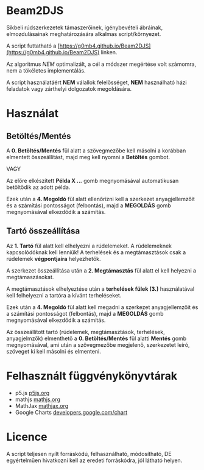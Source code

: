 # Beam2DJS

Síkbeli rúdszerkezetek támaszerőinek, igénybevételi ábráinak, elmozdulásainak meghatározására alkalmas script/környezet.

A script futtatható a [https://g0mb4.github.io/Beam2DJS](https://g0mb4.github.io/Beam2DJS) linken.

Az algoritmus *NEM* optimalizált, a cél a módszer megértése volt számomra, nem a tökéletes implementálás.

A script használatáért **NEM** válallok felelősséget, **NEM** használható házi feladatok vagy zárthelyi dolgozatok megoldására.

# Használat
## Betöltés/Mentés
A **0. Betöltés/Mentés** fül alatt a szövegmezőbe kell másolni a korábban elmentett összeállítást, majd meg kell nyomni a **Betöltés** gombot.

VAGY

Az előre elkészített **Példa X ...** gomb megnyomásával automatikusan betöltődik az adott példa.

Ezek után a **4. Megoldó** fül alatt ellenőrizni kell a szerkezet anyagjellemzőit és a számítási pontosságot (felbontás), majd a **MEGOLDÁS** gomb megnyomásával elkezdődik a számítás.

## Tartó összeállítása
Az **1. Tartó** fül alatt kell elhelyezni a rúdelemeket. A rúdelemeknek kapcsolódóknak kell lenniük! A terhelések és a megtámasztások csak a rúdelemek **végpontjaira** helyezhetők.

A szerkezet összeállítása után a **2. Megtámasztás** fül alatt el kell helyezni a megtámaszásokat.

A megtámasztások elhelyeztése után a **terhelések fülek (3.)** használatával kell felhelyezni a tartóra a kívánt terheléseket.

Ezek után a **4. Megoldó** fül alatt kell megadni a szerkezet anyagjellemzőit és a számítási pontosságot (felbontás), majd a **MEGOLDÁS** gomb megnyomásával elkezdődik a számítás.

Az összeállított tartó (rúdelemek, megtámasztások, terhelések, anyagjelmzők) elmenthető a **0. Betöltés/Mentés** fül alatti **Mentés** gomb megnyomásával, ami után a szövegmezőbe megjelenő, szerkezetet leíró, szöveget ki kell másolni és elmenteni.

# Felhasznált függvénykönyvtárak
- p5.js [p5js.org](https://p5js.org)
- mathjs [mathjs.org](http://mathjs.org)
- MathJax [mathjax.org](https://www.mathjax.org)
- Google Charts [developers.google.com/chart](https://developers.google.com/chart)

# Licence
A script teljesen nyílt forráskódú, felhasználható, módosítható, DE egyértelműen hivatkozni kell az eredeti forráskódra, jól látható helyen.

